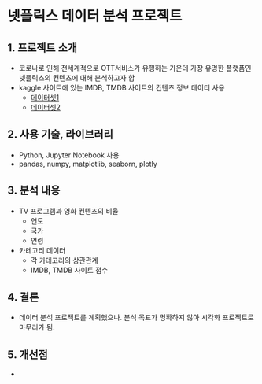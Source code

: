 # 넷플릭스 데이터 분석 프로젝트

## 1. 프로젝트 소개
- 코로나로 인해 전세계적으로 OTT서비스가 유행하는 가운데 가장 유명한 플랫폼인 넷플릭스의 컨텐츠에 대해 분석하고자 함 
- kaggle 사이트에 있는 IMDB, TMDB 사이트의 컨텐츠 정보 데이터 사용
    - [데이터셋1](https://www.kaggle.com/datasets/victorsoeiro/netflix-tv-shows-and-movies/versions/1?resource=download&select=titles.csv)
    - [데이터셋2](https://www.kaggle.com/code/sukhdeepk/netflix-dataset-eda/data?select=netflix_titles.csv)

## 2. 사용 기술, 라이브러리
- Python, Jupyter Notebook 사용
- pandas, numpy, matplotlib, seaborn, plotly

## 3. 분석 내용
- TV 프로그램과 영화 컨텐츠의 비율
    - 연도
    - 국가
    - 연령    
- 카테고리 데이터
    - 각 카테고리의 상관관계
    - IMDB, TMDB 사이트 점수
    
## 4. 결론
- 데이터 분석 프로젝트를 계획했으나. 분석 목표가 명확하지 않아 시각화 프로젝트로 마무리가 됨.
    
## 5. 개선점
- 

